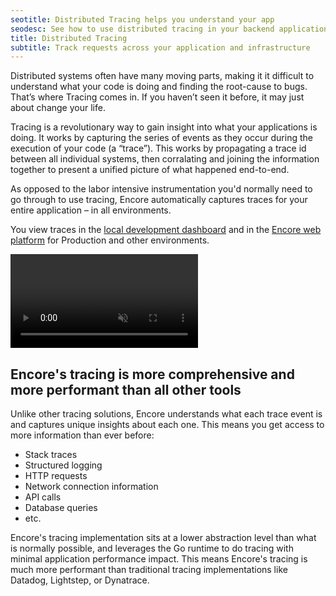 ```yaml
---
seotitle: Distributed Tracing helps you understand your app
seodesc: See how to use distributed tracing in your backend application, across multiple services, using Encore.
title: Distributed Tracing
subtitle: Track requests across your application and infrastructure
---
```


Distributed systems often have many moving parts, making it it difficult to understand what your code is doing and finding the root-cause to bugs. That’s where Tracing comes in. If you haven’t seen it before, it may just about change your life.

Tracing is a revolutionary way to gain insight into what your applications is doing. It works by capturing the series of events as they occur during the execution of your code (a “trace”). This works by propagating a trace id between all individual systems, then corralating and joining the information together to present a unified picture of what happened end-to-end.

As opposed to the labor intensive instrumentation you'd normally need to go through to use tracing, Encore automatically captures traces for your entire application – in all environments.

You view traces in the [local development dashboard](./dev-dash) and in the [Encore web platform](https://app.encore.dev) for Production and other environments.

<video autoPlay playsInline loop controls muted className="w-full h-full">
	<source src="/assets/docs/dtracing.mp4" className="w-full h-full" type="video/mp4" />
</video>

## Encore's tracing is more comprehensive and more performant than all other tools

Unlike other tracing solutions, Encore understands what each trace event is and captures unique insights about each one. This means you get access to more information than ever before:

* Stack traces
* Structured logging
* HTTP requests
* Network connection information
* API calls
* Database queries
* etc.

Encore's tracing implementation sits at a lower abstraction level than what is normally possible, and leverages the Go runtime to do tracing with minimal application performance impact. This means Encore's tracing is much more performant than traditional tracing implementations like Datadog, Lightstep, or Dynatrace.